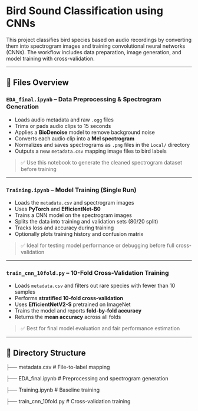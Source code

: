 # Bird Sound Classification using CNNs

This project classifies bird species based on audio recordings by converting them into spectrogram images and training convolutional neural networks (CNNs). 
The workflow includes data preparation, image generation, and model training with cross-validation.

---

## 📁 Files Overview

### `EDA_final.ipynb` – Data Preprocessing & Spectrogram Generation
- Loads audio metadata and raw `.ogg` files
- Trims or pads audio clips to 15 seconds
- Applies a **BioDenoise** model to remove background noise
- Converts each audio clip into a **Mel spectrogram**
- Normalizes and saves spectrograms as `.png` files in the `Local/` directory
- Outputs a new `metadata.csv` mapping image files to bird labels

> ✅ Use this notebook to generate the cleaned spectrogram dataset before training

---

### `Training.ipynb` – Model Training (Single Run)
- Loads the `metadata.csv` and spectrogram images
- Uses **PyTorch** and **EfficientNet-B0**
- Trains a CNN model on the spectrogram images
- Splits the data into training and validation sets (80/20 split)
- Tracks loss and accuracy during training
- Optionally plots training history and confusion matrix

> ✅ Ideal for testing model performance or debugging before full cross-validation

---

### `train_cnn_10fold.py` – 10-Fold Cross-Validation Training
- Loads `metadata.csv` and filters out rare species with fewer than 10 samples
- Performs **stratified 10-fold cross-validation**
- Uses **EfficientNetV2-S** pretrained on ImageNet
- Trains the model and reports **fold-by-fold accuracy**
- Returns the **mean accuracy** across all folds

> ✅ Best for final model evaluation and fair performance estimation

---

## 📂 Directory Structure

├── metadata.csv # File-to-label mapping

├── EDA_final.ipynb # Preprocessing and spectrogram generation

├── Training.ipynb # Baseline training

├── train_cnn_10fold.py # Cross-validation training
